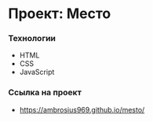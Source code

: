 # Проект: Место

### Технологии

* HTML
* CSS
* JavaScript

### Ссылка на проект

* https://ambrosius969.github.io/mesto/

